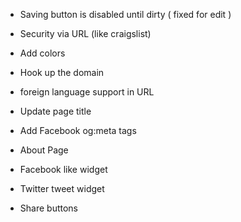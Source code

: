 * Saving button is disabled until dirty ( fixed for edit )
* Security via URL (like craigslist)
* Add colors
* Hook up the domain
* foreign language support in URL
* Update page title
* Add Facebook og:meta tags
* About Page

* Facebook like widget
* Twitter tweet widget
* Share buttons

